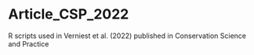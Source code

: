 # Article_CSP_2022
R scripts used in Verniest et al. (2022) published in Conservation Science and Practice
